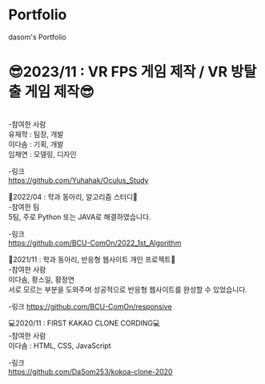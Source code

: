 # Portfolio
dasom's Portfolio

<h1>😎2023/11 : VR FPS 게임 제작 / VR 방탈출 게임 제작😎</h1>
<br/>
-참여한 사람
<br/>
 유재학 : 팀장, 개발
 <br/>
 이다솜 : 기획, 개발
 <br/>
 임채연 : 모델링, 디자인
 <br/>
 
-링크
<br/>
https://github.com/Yuhahak/Oculus_Study

📝2022/04 : 학과 동아리, 알고리즘 스터디📝
<br/>
-참여한 팀
<br/>
 5팀, 주로 Python 또는 JAVA로 해결하였습니다.

-링크
<br/>
https://github.com/BCU-ComOn/2022_1st_Algorithm

📝2021/11 : 학과 동아리, 반응형 웹사이트 개인 프로젝트📝
<br/>
-참여한 사람
<br/>
 이다솜, 황스일, 황정연
 <br/>
 서로 모르는 부분을 도와주며 성공적으로 반응형 웹사이트를 완성할 수 있었습니다.

-링크
https://github.com/BCU-ComOn/responsive

💻2020/11 : FIRST KAKAO CLONE CORDING💻
<br/>
-참여한 사람
<br/>
 이다솜 : HTML, CSS, JavaScript
 
-링크
<br/>
https://github.com/DaSom253/kokoa-clone-2020
